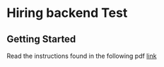<h1>Hiring backend Test</h1><h2>Getting Started</h2><p>Read the instructions found in the following pdf <a href='./test-cl-technical-be-flavioapareja-112021-dev-1636404574000.pdf'>link</a></p>